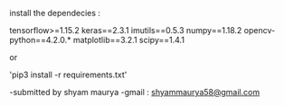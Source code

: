 install the dependecies : 

tensorflow>=1.15.2
keras==2.3.1
imutils==0.5.3
numpy==1.18.2
opencv-python==4.2.0.*
matplotlib==3.2.1
scipy==1.4.1

or 

'pip3 install -r requirements.txt'


-submitted by shyam maurya
-gmail : shyammaurya58@gmail.com